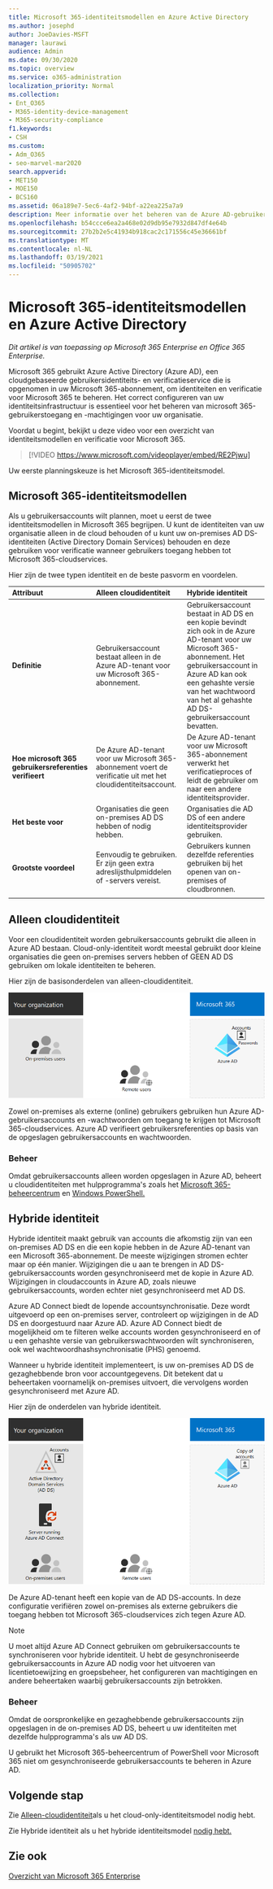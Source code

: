 ```yaml
---
title: Microsoft 365-identiteitsmodellen en Azure Active Directory
ms.author: josephd
author: JoeDavies-MSFT
manager: laurawi
audience: Admin
ms.date: 09/30/2020
ms.topic: overview
ms.service: o365-administration
localization_priority: Normal
ms.collection:
- Ent_O365
- M365-identity-device-management
- M365-security-compliance
f1.keywords:
- CSH
ms.custom:
- Adm_O365
- seo-marvel-mar2020
search.appverid:
- MET150
- MOE150
- BCS160
ms.assetid: 06a189e7-5ec6-4af2-94bf-a22ea225a7a9
description: Meer informatie over het beheren van de Azure AD-gebruikersidentiteitsservice in Microsoft 365 met behulp van alleen-cloud- of hybride identiteitsmodellen.
ms.openlocfilehash: b54ccce6ea2a468e02d9db95e7932d847df4e64b
ms.sourcegitcommit: 27b2b2e5c41934b918cac2c171556c45e36661bf
ms.translationtype: MT
ms.contentlocale: nl-NL
ms.lasthandoff: 03/19/2021
ms.locfileid: "50905702"
---
```

# <a name="microsoft-365-identity-models-and-azure-active-directory"></a>Microsoft 365-identiteitsmodellen en Azure Active Directory

*Dit artikel is van toepassing op Microsoft 365 Enterprise en Office 365 Enterprise.*

Microsoft 365 gebruikt Azure Active Directory (Azure AD), een cloudgebaseerde gebruikersidentiteits- en verificatieservice die is opgenomen in uw Microsoft 365-abonnement, om identiteiten en verificatie voor Microsoft 365 te beheren. Het correct configureren van uw identiteitsinfrastructuur is essentieel voor het beheren van microsoft 365-gebruikerstoegang en -machtigingen voor uw organisatie.

Voordat u begint, bekijkt u deze video voor een overzicht van identiteitsmodellen en verificatie voor Microsoft 365.

<p> </p>

> [!VIDEO https://www.microsoft.com/videoplayer/embed/RE2Pjwu]

Uw eerste planningskeuze is het Microsoft 365-identiteitsmodel.

## <a name="microsoft-365-identity-models"></a>Microsoft 365-identiteitsmodellen

Als u gebruikersaccounts wilt plannen, moet u eerst de twee identiteitsmodellen in Microsoft 365 begrijpen. U kunt de identiteiten van uw organisatie alleen in de cloud behouden of u kunt uw on-premises AD DS-identiteiten (Active Directory Domain Services) behouden en deze gebruiken voor verificatie wanneer gebruikers toegang hebben tot Microsoft 365-cloudservices.  

Hier zijn de twee typen identiteit en de beste pasvorm en voordelen.

| Attribuut | Alleen cloudidentiteit | Hybride identiteit |
|:-------|:-----|:-----|
| **Definitie** | Gebruikersaccount bestaat alleen in de Azure AD-tenant voor uw Microsoft 365-abonnement. | Gebruikersaccount bestaat in AD DS en een kopie bevindt zich ook in de Azure AD-tenant voor uw Microsoft 365-abonnement. Het gebruikersaccount in Azure AD kan ook een gehashte versie van het wachtwoord van het al gehashte AD DS-gebruikersaccount bevatten. |
| **Hoe microsoft 365 gebruikersreferenties verifieert** | De Azure AD-tenant voor uw Microsoft 365-abonnement voert de verificatie uit met het cloudidentiteitsaccount. | De Azure AD-tenant voor uw Microsoft 365-abonnement verwerkt het verificatieproces of leidt de gebruiker om naar een andere identiteitsprovider. |
| **Het beste voor** | Organisaties die geen on-premises AD DS hebben of nodig hebben. | Organisaties die AD DS of een andere identiteitsprovider gebruiken. |
| **Grootste voordeel** | Eenvoudig te gebruiken. Er zijn geen extra adreslijsthulpmiddelen of -servers vereist. | Gebruikers kunnen dezelfde referenties gebruiken bij het openen van on-premises of cloudbronnen. |
||||

## <a name="cloud-only-identity"></a>Alleen cloudidentiteit

Voor een cloudidentiteit worden gebruikersaccounts gebruikt die alleen in Azure AD bestaan. Cloud-only-identiteit wordt meestal gebruikt door kleine organisaties die geen on-premises servers hebben of GEEN AD DS gebruiken om lokale identiteiten te beheren. 

Hier zijn de basisonderdelen van alleen-cloudidentiteit.
 
![Basisonderdelen van alleen-cloudidentiteit](../media/about-microsoft-365-identity/cloud-only-identity.png)

Zowel on-premises als externe (online) gebruikers gebruiken hun Azure AD-gebruikersaccounts en -wachtwoorden om toegang te krijgen tot Microsoft 365-cloudservices. Azure AD verifieert gebruikersreferenties op basis van de opgeslagen gebruikersaccounts en wachtwoorden.

### <a name="administration"></a>Beheer
Omdat gebruikersaccounts alleen worden opgeslagen in Azure AD, beheert u cloudidentiteiten met hulpprogramma's zoals het [Microsoft 365-beheercentrum](../admin/add-users/index.yml) en [Windows PowerShell.](manage-user-accounts-and-licenses-with-microsoft-365-powershell.md) 

## <a name="hybrid-identity"></a>Hybride identiteit

Hybride identiteit maakt gebruik van accounts die afkomstig zijn van een on-premises AD DS en die een kopie hebben in de Azure AD-tenant van een Microsoft 365-abonnement. De meeste wijzigingen stromen echter maar op één manier. Wijzigingen die u aan te brengen in AD DS-gebruikersaccounts worden gesynchroniseerd met de kopie in Azure AD. Wijzigingen in cloudaccounts in Azure AD, zoals nieuwe gebruikersaccounts, worden echter niet gesynchroniseerd met AD DS.

Azure AD Connect biedt de lopende accountsynchronisatie. Deze wordt uitgevoerd op een on-premises server, controleert op wijzigingen in de AD DS en doorgestuurd naar Azure AD. Azure AD Connect biedt de mogelijkheid om te filteren welke accounts worden gesynchroniseerd en of u een gehashte versie van gebruikerswachtwoorden wilt synchroniseren, ook wel wachtwoordhashsynchronisatie (PHS) genoemd.

Wanneer u hybride identiteit implementeert, is uw on-premises AD DS de gezaghebbende bron voor accountgegevens. Dit betekent dat u beheertaken voornamelijk on-premises uitvoert, die vervolgens worden gesynchroniseerd met Azure AD. 

Hier zijn de onderdelen van hybride identiteit.

![Onderdelen van hybride identiteit](../media/about-microsoft-365-identity/hybrid-identity.png)

De Azure AD-tenant heeft een kopie van de AD DS-accounts. In deze configuratie verifiëren zowel on-premises als externe gebruikers die toegang hebben tot Microsoft 365-cloudservices zich tegen Azure AD.

>[!Note]
>U moet altijd Azure AD Connect gebruiken om gebruikersaccounts te synchroniseren voor hybride identiteit. U hebt de gesynchroniseerde gebruikersaccounts in Azure AD nodig voor het uitvoeren van licentietoewijzing en groepsbeheer, het configureren van machtigingen en andere beheertaken waarbij gebruikersaccounts zijn betrokken.
>

### <a name="administration"></a>Beheer

Omdat de oorspronkelijke en gezaghebbende gebruikersaccounts zijn opgeslagen in de on-premises AD DS, beheert u uw identiteiten met dezelfde hulpprogramma's als uw AD DS. 

U gebruikt het Microsoft 365-beheercentrum of PowerShell voor Microsoft 365 niet om gesynchroniseerde gebruikersaccounts te beheren in Azure AD.

## <a name="next-step"></a>Volgende stap

Zie [Alleen-cloudidentiteit](cloud-only-identities.md)als u het cloud-only-identiteitsmodel nodig hebt.

Zie Hybride identiteit als u het hybride identiteitsmodel [nodig hebt.](plan-for-directory-synchronization.md)


## <a name="see-also"></a>Zie ook

[Overzicht van Microsoft 365 Enterprise](microsoft-365-overview.md)